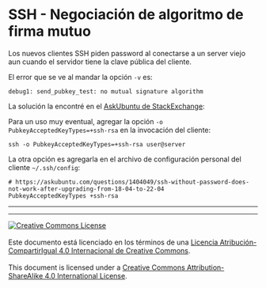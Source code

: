 # SSH - Negociación de algoritmo de firma mutuo

Los nuevos clientes SSH piden password al conectarse a un server viejo aun
cuando el servidor tiene la clave pública del cliente.

El error que se ve al mandar la opción `-v` es:
```
debug1: send_pubkey_test: no mutual signature algorithm
```

La solución la encontré en el [AskUbuntu de 
StackExchange](https://askubuntu.com/questions/1404049/ssh-without-password-does-not-work-after-upgrading-from-18-04-to-22-04):

Para un uso muy eventual, agregar la opción `-o PubkeyAcceptedKeyTypes=+ssh-rsa`
en la invocación del cliente:
```
ssh -o PubkeyAcceptedKeyTypes=+ssh-rsa user@server
```

La otra opción es agregarla en el archivo de configuración personal del cliente
`~/.ssh/config`:
```
# https://askubuntu.com/questions/1404049/ssh-without-password-does-not-work-after-upgrading-from-18-04-to-22-04
PubkeyAcceptedKeyTypes +ssh-rsa
```

___
<!-- LICENSE -->
___
<a rel="licencia" href="https://creativecommons.org/licenses/by-sa/4.0/deed.es">
<img alt="Creative Commons License" style="border-width:0"
src="https://i.creativecommons.org/l/by-sa/4.0/88x31.png" /></a>
<br /><br />
Este documento está licenciado en los términos de una <a rel="licencia"
href="https://creativecommons.org/licenses/by-sa/4.0/deed.es">
Licencia Atribución-CompartirIgual 4.0 Internacional de Creative Commons</a>.
<br /><br />
This document is licensed under a <a rel="license" 
href="https://creativecommons.org/licenses/by-sa/4.0/deed.en">
Creative Commons Attribution-ShareAlike 4.0 International License</a>.
<!-- END --> 

